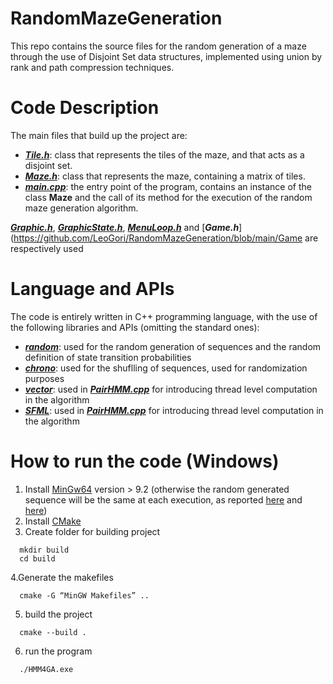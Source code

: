 # RandomMazeGeneration
This repo contains the source files for the random generation of a maze through the use of Disjoint Set data structures, implemented using union by rank and path compression techniques.


# Code Description
The main files that build up the project are:

- [**_Tile.h_**](https://github.com/LeoGori/RandomMazeGeneration/blob/main/Tile.h): class that represents the tiles of the maze, and that acts as a disjoint set.
- [**_Maze.h_**](https://github.com/LeoGori/RandomMazeGeneration/blob/main/Maze.h): class that represents the maze, containing a matrix of tiles.
- [**_main.cpp_**](https://github.com/LeoGori/RandomMazeGeneration/blob/main/main.cpp): the entry point of the program, contains an instance of the class **Maze** and the call of its method for the execution of the random maze generation algorithm.

[**_Graphic.h_**](https://github.com/LeoGori/RandomMazeGeneration/blob/main/Graphic.h), [**_GraphicState.h_**](https://github.com/LeoGori/RandomMazeGeneration/blob/main/GraphicState.h), [**_MenuLoop.h_**](https://github.com/LeoGori/RandomMazeGeneration/blob/main/MenuLoop.h) and [**_Game.h_**](https://github.com/LeoGori/RandomMazeGeneration/blob/main/Game are respectively used 

# Language and APIs
The code is entirely written in C++ programming language, with the use of the following libraries and APIs (omitting the standard ones):

- [**_random_**](https://www.cplusplus.com/reference/random/): used for the random generation of sequences and the random definition of state transition probabilities
- [**_chrono_**](https://www.cplusplus.com/reference/algorithm/): used for the shuflling of sequences, used for randomization purposes
- [**_vector_**](https://www.openmp.org/): used in [**_PairHMM.cpp_**](https://github.com/LeoGori/HMM4GA/blob/main/PairHMM.cpp) for introducing thread level computation in the algorithm
- [**_SFML_**](https://www.openmp.org/): used in [**_PairHMM.cpp_**](https://github.com/LeoGori/HMM4GA/blob/main/PairHMM.cpp) for introducing thread level computation in the algorithm


# How to run the code (Windows)

1. Install [MinGw64](https://winlibs.com/) version > 9.2 (otherwise the random generated sequence will be the same at each execution, as reported [here](https://stackoverflow.com/questions/18880654/why-do-i-get-the-same-sequence-for-every-run-with-stdrandom-device-with-mingw) and [here](https://en.cppreference.com/w/cpp/numeric/random/random_device#:~:text=A%20notable%20implementation%20where%20std%3A%3Arandom_device%20is%20deterministic%20is%20old%20versions%20of%20MinGW%20(bug%20338%2C%20fixed%20since%20GCC%209.2).%20The%20latest%20MinGW%20versions%20can%20be%20downloaded%20from%20GCC%20with%20the%20MCF%20thread%20model))
2. Install [CMake](https://cmake.org/download/)
3. Create folder for building project
```
  mkdir build
  cd build
```
4.Generate the makefiles
```
  cmake -G “MinGW Makefiles” ..
```
5. build the project
```
  cmake --build .
```
6. run the program
```
  ./HMM4GA.exe
```

